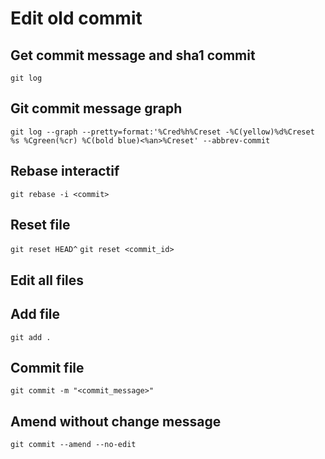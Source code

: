 # Edit old commit

## Get commit message and sha1 commit

`git log`

## Git commit message graph
`git log --graph --pretty=format:'%Cred%h%Creset -%C(yellow)%d%Creset %s %Cgreen(%cr) %C(bold blue)<%an>%Creset' --abbrev-commit`

## Rebase interactif

`git rebase -i <commit>`

## Reset file

`git reset HEAD^`
`git reset <commit_id>`

## Edit all files

## Add file

`git add .`

## Commit file

`git commit -m "<commit_message>"`

## Amend without change message
`git commit --amend --no-edit`
